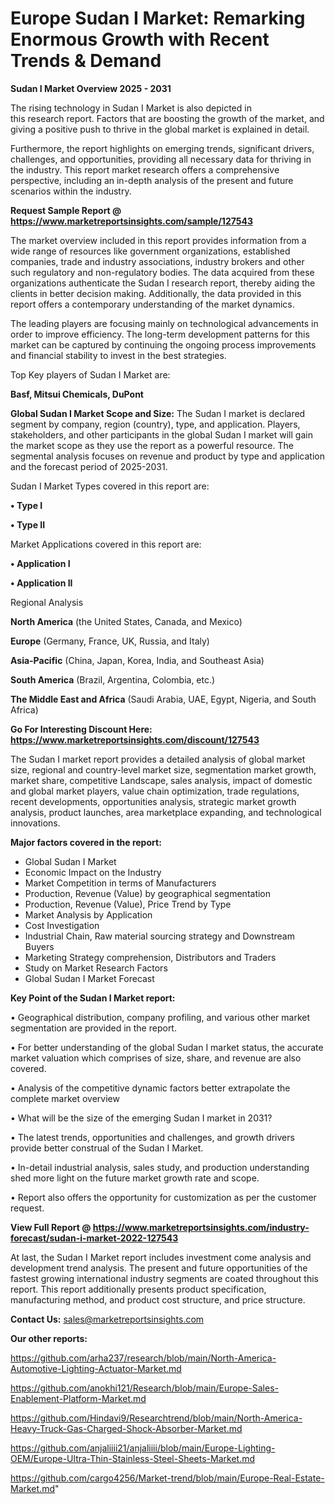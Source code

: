 # Europe Sudan I Market: Remarking Enormous Growth with Recent Trends & Demand

<Strong> Sudan I Market Overview 2025 - 2031</strong>

The rising technology in Sudan I Market is also depicted in this research report. Factors that are boosting the growth of the market, and giving a positive push to thrive in the global market is explained in detail.

Furthermore, the report highlights on emerging trends, significant drivers, challenges, and opportunities, providing all necessary data for thriving in the industry. This report market research offers a comprehensive perspective, including an in-depth analysis of the present and future scenarios within the industry.

<strong>Request Sample Report @ <a href=https://www.marketreportsinsights.com/sample/127543>https://www.marketreportsinsights.com/sample/127543</a></strong>

The market overview included in this report provides information from a wide range of resources like government organizations, established companies, trade and industry associations, industry brokers and other such regulatory and non-regulatory bodies. The data acquired from these organizations authenticate the Sudan I research report, thereby aiding the clients in better decision making. Additionally, the data provided in this report offers a contemporary understanding of the market dynamics.

The leading players are focusing mainly on technological advancements in order to improve efficiency. The long-term development patterns for this market can be captured by continuing the ongoing process improvements and financial stability to invest in the best strategies.

Top Key players of Sudan I Market are:

<strong>Basf, Mitsui Chemicals, DuPont</strong>

<strong><b>Global Sudan I Market Scope and Size:</b></strong>
The Sudan I market is declared segment by company, region (country), type, and application. Players, stakeholders, and other participants in the global Sudan I market will gain the market scope as they use the report as a powerful resource. The segmental analysis focuses on revenue and product by type and application and the forecast period of 2025-2031.

Sudan I Market Types covered in this report are:

<strong>• Type I

• Type II</strong>

Market Applications covered in this report are:

<strong>• Application I

• Application II</strong> 

Regional Analysis

<strong>North America</strong> (the United States, Canada, and Mexico)

<strong>Europe</strong> (Germany, France, UK, Russia, and Italy)

<strong>Asia-Pacific</strong> (China, Japan, Korea, India, and Southeast Asia)

<strong>South America</strong> (Brazil, Argentina, Colombia, etc.)

<strong>The Middle East and Africa</strong> (Saudi Arabia, UAE, Egypt, Nigeria, and South Africa)

<strong>Go For Interesting Discount Here: <a href=https://www.marketreportsinsights.com/discount/127543>https://www.marketreportsinsights.com/discount/127543</a></strong>

The Sudan I market report provides a detailed analysis of global market size, regional and country-level market size, segmentation market growth, market share, competitive Landscape, sales analysis, impact of domestic and global market players, value chain optimization, trade regulations, recent developments, opportunities analysis, strategic market growth analysis, product launches, area marketplace expanding, and technological innovations.

<strong><b>Major factors covered in the report:</b></strong>
<ul>
  <li>Global Sudan I Market </li>
  <li>Economic Impact on the Industry</li>
  <li>Market Competition in terms of Manufacturers</li>
  <li>Production, Revenue (Value) by geographical segmentation</li>
  <li>Production, Revenue (Value), Price Trend by Type</li>
  <li>Market Analysis by Application</li>
  <li>Cost Investigation</li>
  <li>Industrial Chain, Raw material sourcing strategy and Downstream Buyers</li>
  <li>Marketing Strategy comprehension, Distributors and Traders</li>
  <li>Study on Market Research Factors</li>
  <li>Global Sudan I Market Forecast</li>
</ul>

<strong><b>Key Point of the Sudan I Market report:</b></strong>

• Geographical distribution, company profiling, and various other market segmentation are provided in the report.

• For better understanding of the global Sudan I market status, the accurate market valuation which comprises of size, share, and revenue are also covered.

• Analysis of the competitive dynamic factors better extrapolate the complete market overview

• What will be the size of the emerging Sudan I market in 2031?

• The latest trends, opportunities and challenges, and growth drivers provide better construal of the Sudan I Market.

• In-detail industrial analysis, sales study, and production understanding shed more light on the future market growth rate and scope.

• Report also offers the opportunity for customization as per the customer request.

<strong><b>View Full Report @ <a href=https://www.marketreportsinsights.com/industry-forecast/sudan-i-market-2022-127543>https://www.marketreportsinsights.com/industry-forecast/sudan-i-market-2022-127543</a></b></strong>


At last, the Sudan I Market report includes investment come analysis and development trend analysis. The present and future opportunities of the fastest growing international industry segments are coated throughout this report. This report additionally presents product specification, manufacturing method, and product cost structure, and price structure.

<strong>Contact Us:</strong>
sales@marketreportsinsights.com

<strong>Our other reports:</strong>

<a href=https://github.com/arha237/research/blob/main/North-America-Automotive-Lighting-Actuator-Market.md>https://github.com/arha237/research/blob/main/North-America-Automotive-Lighting-Actuator-Market.md</a>

<a href=https://github.com/anokhi121/Research/blob/main/Europe-Sales-Enablement-Platform-Market.md>https://github.com/anokhi121/Research/blob/main/Europe-Sales-Enablement-Platform-Market.md</a>

<a href=https://github.com/Hindavi9/Researchtrend/blob/main/North-America-Heavy-Truck-Gas-Charged-Shock-Absorber-Market.md>https://github.com/Hindavi9/Researchtrend/blob/main/North-America-Heavy-Truck-Gas-Charged-Shock-Absorber-Market.md</a>

<a href=https://github.com/anjaliiii21/anjaliiii/blob/main/Europe-Lighting-OEM/Europe-Ultra-Thin-Stainless-Steel-Sheets-Market.md>https://github.com/anjaliiii21/anjaliiii/blob/main/Europe-Lighting-OEM/Europe-Ultra-Thin-Stainless-Steel-Sheets-Market.md</a>

<a href=https://github.com/cargo4256/Market-trend/blob/main/Europe-Real-Estate-Market.md>https://github.com/cargo4256/Market-trend/blob/main/Europe-Real-Estate-Market.md</a>"
